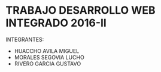<h1 bgColor="#ddd">TRABAJO DESARROLLO WEB INTEGRADO 2016-II</h1>
INTEGRANTES:
<ul><li>HUACCHO AVILA MIGUEL</li>
<li>MORALES SEGOVIA LUCHO</li>
<li>RIVERO GARCIA GUSTAVO</li></ul>
